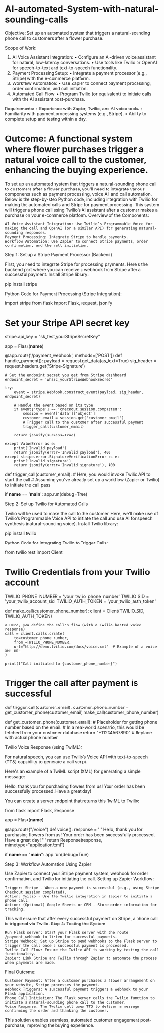# AI-automated-System-with-natural-sounding-calls
Objective:
Set up an automated system that triggers a natural-sounding phone call to customers after a flower purchase.

Scope of Work:
1. AI Voice Assistant Integration:
• Configure an AI-driven voice assistant for natural, low-latency conversations.
• Use tools like Twilio or OpenAI for speech-to-text and text-to-speech functionality.
2. Payment Processing Setup:
• Integrate a payment processor (e.g., Stripe) with the e-commerce platform.
3. Workflow Automation:
• Use Zapier to connect payment processing, order confirmation, and call initiation.
4. Automated Call Flow:
• Program Twilio (or equivalent) to initiate calls with the AI assistant post-purchase.

Requirements:
• Experience with Zapier, Twilio, and AI voice tools.
• Familiarity with payment processing systems (e.g., Stripe).
• Ability to complete setup and testing within a day.

Outcome:
A functional system where flower purchases trigger a natural voice call to the customer, enhancing the buying experience.
=====================
To set up an automated system that triggers a natural-sounding phone call to customers after a flower purchase, you'll need to integrate various components such as payment processing, voice AI, and call automation. Below is the step-by-step Python code, including integration with Twilio for making the automated calls and Stripe for payment processing. This system will trigger a phone call using Twilio’s AI assistant after a customer makes a purchase on your e-commerce platform.
Overview of the Components:

    AI Voice Assistant Integration: Use Twilio’s Programmable Voice for making the call and OpenAI (or a similar API) for generating natural-sounding responses.
    Payment Processing: Integrate Stripe to handle payments.
    Workflow Automation: Use Zapier to connect Stripe payments, order confirmation, and the call initiation.

Step 1: Set up a Stripe Payment Processor (Backend)

First, you need to integrate Stripe for processing payments. Here's the backend part where you can receive a webhook from Stripe after a successful payment.
Install Stripe library:

pip install stripe

Python Code for Payment Processing (Stripe Integration):

import stripe
from flask import Flask, request, jsonify

# Set your Stripe API secret key
stripe.api_key = "sk_test_yourStripeSecretKey"

app = Flask(__name__)

@app.route('/payment_webhook', methods=['POST'])
def handle_payment():
    payload = request.get_data(as_text=True)
    sig_header = request.headers.get('Stripe-Signature')
    
    # Set the endpoint secret you get from Stripe dashboard
    endpoint_secret = 'whsec_yourStripeWebhookSecret'
    
    try:
        event = stripe.Webhook.construct_event(payload, sig_header, endpoint_secret)
        
        # Handle the event based on its type
        if event['type'] == 'checkout.session.completed':
            session = event['data']['object']
            customer_email = session.get('customer_email')
            # Trigger call to the customer after successful payment
            trigger_call(customer_email)

        return jsonify(success=True)
    
    except ValueError as e:
        print('Invalid payload')
        return jsonify(error='Invalid payload'), 400
    except stripe.error.SignatureVerificationError as e:
        print('Invalid signature')
        return jsonify(error='Invalid signature'), 400


def trigger_call(customer_email):
    # Here, you would invoke Twilio API to start the call
    # Assuming you've already set up a workflow (Zapier or Twilio) to initiate the call
    pass

if __name__ == '__main__':
    app.run(debug=True)

Step 2: Set up Twilio for Automated Calls

Twilio will be used to make the call to the customer. Here, we’ll make use of Twilio’s Programmable Voice API to initiate the call and use AI for speech synthesis (natural-sounding voice).
Install Twilio library:

pip install twilio

Python Code for Integrating Twilio to Trigger Calls:

from twilio.rest import Client

# Twilio Credentials from your Twilio account
TWILIO_PHONE_NUMBER = 'your_twilio_phone_number'
TWILIO_SID = 'your_twilio_account_sid'
TWILIO_AUTH_TOKEN = 'your_twilio_auth_token'

def make_call(customer_phone_number):
    client = Client(TWILIO_SID, TWILIO_AUTH_TOKEN)
    
    # Here, you define the call's flow (with a Twilio-hosted voice response)
    call = client.calls.create(
        to=customer_phone_number,
        from_=TWILIO_PHONE_NUMBER,
        url="http://demo.twilio.com/docs/voice.xml"  # Example of a voice XML URL
    )
    
    print(f"Call initiated to {customer_phone_number}")

# Trigger the call after payment is successful
def trigger_call(customer_email):
    customer_phone_number = get_customer_phone(customer_email)
    make_call(customer_phone_number)

def get_customer_phone(customer_email):
    # Placeholder for getting phone number based on the email.
    # In a real-world scenario, this would be fetched from your customer database
    return "+11234567890"  # Replace with actual phone number

Twilio Voice Response (using TwiML):

For natural speech, you can use Twilio’s Voice API with text-to-speech (TTS) capability to generate a call script.

Here's an example of a TwiML script (XML) for generating a simple message:

<Response>
    <Say voice="alice">Hello, thank you for purchasing flowers from us! Your order has been successfully processed. Have a great day!</Say>
</Response>

You can create a server endpoint that returns this TwiML to Twilio:

from flask import Flask, Response

app = Flask(__name__)

@app.route("/voice")
def voice():
    response = '''<?xml version="1.0" encoding="UTF-8"?>
    <Response>
        <Say voice="alice">Hello, thank you for purchasing flowers from us! Your order has been successfully processed. Have a great day!</Say>
    </Response>'''
    return Response(response, mimetype="application/xml")

if __name__ == "__main__":
    app.run(debug=True)

Step 3: Workflow Automation Using Zapier

Use Zapier to connect your Stripe payment system, webhook for order confirmation, and Twilio for initiating the call.
Setting up Zapier Workflow:

    Trigger: Stripe - When a new payment is successful (e.g., using Stripe Checkout session completed).
    Action: Twilio - Use the Twilio integration in Zapier to initiate a phone call.
    Action: (Optional) Google Sheets or CRM - Store order information for tracking.

This will ensure that after every successful payment on Stripe, a phone call is triggered via Twilio.
Step 4: Testing the System

    Run Flask server: Start your Flask server with the route /payment_webhook to listen for successful payments.
    Stripe Webhook: Set up Stripe to send webhooks to the Flask server to trigger the call once a successful payment is processed.
    Twilio Call Flow: Ensure the Twilio API is working by testing the call functionality.
    Zapier: Link Stripe and Twilio through Zapier to automate the process when payments are made.

Final Outcome:

    Customer Payment: After a customer purchases a flower arrangement on your website, Stripe processes the payment.
    Webhook Triggers: A successful payment triggers a webhook to your Flask application.
    Phone Call Initiation: The Flask server calls the Twilio function to initiate a natural-sounding phone call to the customer.
    Voice Response: The Twilio call uses TTS to deliver a message confirming the order and thanking the customer.

This solution enables seamless, automated customer engagement post-purchase, improving the buying experience.
